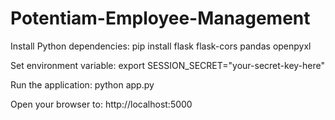 # Potentiam-Employee-Management

Install Python dependencies:
pip install flask flask-cors pandas openpyxl

Set environment variable:
export SESSION_SECRET="your-secret-key-here"

Run the application:
python app.py

Open your browser to: http://localhost:5000
